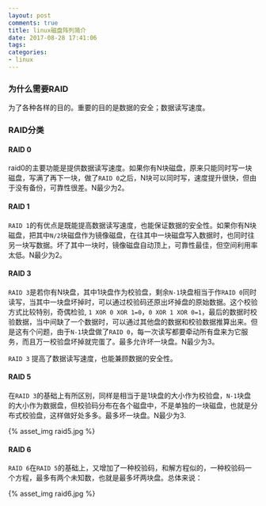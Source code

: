 ```yaml
---
layout: post
comments: true
title: linux磁盘阵列简介
date: 2017-08-28 17:41:06
tags:
categories:
- linux
---
```


### 为什么需要RAID

为了各种各样的目的。重要的目的是数据的安全；数据读写速度。

### RAID分类

#### RAID 0

raid0的主要功能是提供数据读写速度。如果你有N块磁盘，原来只能同时写一块磁盘，写满了再下一块，做了`RAID 0`之后，N块可以同时写，速度提升很快，但由于没有备份，可靠性很差。N最少为2。

#### RAID 1

`RAID 1`的有优点是既能提高数据读写速度，也能保证数据的安全性。如果你有N块磁盘，把其中`N/2`块磁盘作为镜像磁盘，在往其中一块磁盘写入数据时，也同时往另一块写数据。坏了其中一块时，镜像磁盘自动顶上，可靠性最佳，但空间利用率太低。N最少为2。

<!-- more -->

#### RAID 3

`RAID 3`是若你有N块盘，其中1块盘作为校验盘，剩余`N-1`块盘相当于作`RAID 0`同时读写，当其中一块盘坏掉时，可以通过校验码还原出坏掉盘的原始数据。这个校验方式比较特别，奇偶检验, `1 XOR 0 XOR 1=0`，`0 XOR 1 XOR 0=1`，最后的数据时校验数据，当中间缺了一个数据时，可以通过其他盘的数据和校验数据推算出来。但是这有个问题，由于`N-1`块盘做了`RAID 0`，每一次读写都要牵动所有盘来为它服务，而且万一校验盘坏掉就完蛋了。最多允许坏一块盘。N最少为3。

`RAID 3` 提高了数据读写速度，也能兼顾数据的安全性。

#### RAID 5

在`RAID 3`的基础上有所区别，同样是相当于是1块盘的大小作为校验盘，`N-1`块盘的大小作为数据盘，但校验码分布在各个磁盘中，不是单独的一块磁盘，也就是分布式校验盘，这样做好处多多。最多坏一块盘。N最少为3.

{% asset_img raid5.jpg %}

#### RAID 6

`RAID 6`在`RAID 5`的基础上，又增加了一种校验码，和解方程似的，一种校验码一个方程，最多有两个未知数，也就是最多坏两块盘。总体来说：

{% asset_img raid6.jpg %}

